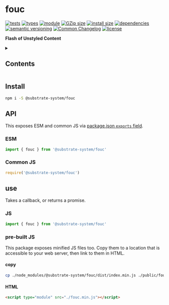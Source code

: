 # fouc
[![tests](https://img.shields.io/github/actions/workflow/status/substrate-system/fouc/nodejs.yml?style=flat-square)](https://github.com/substrate-system/fouc/actions/workflows/nodejs.yml)
[![types](https://img.shields.io/npm/types/@substrate-system/fouc?style=flat-square)](README.md)
[![module](https://img.shields.io/badge/module-ESM%2FCJS-blue?style=flat-square)](README.md)
[![GZip size](https://img.shields.io/bundlephobia/minzip/@substrate-system/fouc?style=flat-square&label=GZip%20size&color=brightgreen)](https://bundlephobia.com/result?p=@substrate-system/fouc)
[![install size](https://flat.badgen.net/packagephobia/install/@substrate-system/fouc)](https://packagephobia.com/result?p=@substrate-system/fouc)
[![dependencies](https://img.shields.io/badge/dependencies-zero-brightgreen.svg?style=flat-square)](package.json)
[![semantic versioning](https://img.shields.io/badge/semver-2.0.0-blue?logo=semver&style=flat-square)](https://semver.org/)
[![Common Changelog](https://nichoth.github.io/badge/common-changelog.svg)](./CHANGELOG.md)
[![license](https://img.shields.io/badge/license-Big_Time-blue?style=flat-square)](LICENSE)


__Flash of Unstyled Content__

<details><summary><h2>Contents</h2></summary>
<!-- toc -->
</details>

## Install

```sh
npm i -S @substrate-system/fouc
```

## API

This exposes ESM and common JS via [package.json `exports` field](https://nodejs.org/api/packages.html#exports).

### ESM
```js
import { fouc } from '@substrate-system/fouc'
```

### Common JS
```js
require('@substrate-system/fouc')
```

## use

Takes a callback, or returns a promise.

### JS
```js
import { fouc } from '@substrate-system/fouc'
```

### pre-built JS
This package exposes minified JS files too. Copy them to a location that is
accessible to your web server, then link to them in HTML.

#### copy
```sh
cp ./node_modules/@substrate-system/fouc/dist/index.min.js ./public/fouc.min.js
```

#### HTML
```html
<script type="module" src="./fouc.min.js"></script>
```
